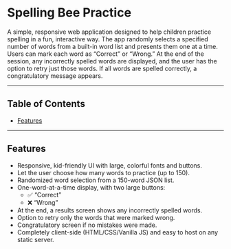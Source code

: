 # Spelling Bee Practice

A simple, responsive web application designed to help children practice spelling in a fun, interactive way. The app randomly selects a specified number of words from a built-in word list and presents them one at a time. Users can mark each word as “Correct” or “Wrong.” At the end of the session, any incorrectly spelled words are displayed, and the user has the option to retry just those words. If all words are spelled correctly, a congratulatory message appears.

---

## Table of Contents

- [Features](#features)

---

## Features

- Responsive, kid-friendly UI with large, colorful fonts and buttons.
- Let the user choose how many words to practice (up to 150).
- Randomized word selection from a 150-word JSON list.
- One-word-at-a-time display, with two large buttons:
  - ✅ “Correct”
  - ❌ “Wrong”
- At the end, a results screen shows any incorrectly spelled words.
- Option to retry only the words that were marked wrong.
- Congratulatory screen if no mistakes were made.
- Completely client-side (HTML/CSS/Vanilla JS) and easy to host on any static server.
